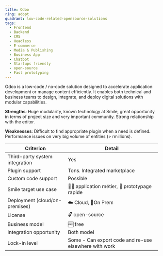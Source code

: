 ```yaml
---
title: Odoo
ring: adopt
quadrant: low-code-related-opensource-solutions
tags:
  - Frontend
  - Backend
  - CMS
  - Headless
  - E-commerce
  - Media & Publishing
  - Business App
  - Chatbot
  - Startups friendly
  - open-source
  - Fast prototyping
---
```


Odoo is a low-code / no-code solution designed to accelerate application development or manage content efficiently. It enables both technical and business teams to design, integrate, and deploy digital solutions with modular capabilities.

**Strengths**: Huge modularity, known technology at Smile, great opportunity in terms of project size and very important community. Strong relationship with the editor.

**Weaknesses**: Difficult to find appropriate plugin when a need is defined. Performance issues on very big volume of entities (> rmillions).

| Criterion | Detail |
|----------|--------|
| Third-party system integration | Yes |
| Plugin support | Tons. Integrated marketplace |
| Custom code support | Possible |
| Smile target use case | 🧑‍💻 application métier, 👷 prototypage rapide |
| Deployment (cloud/on-premises) | ☁️ Cloud, 📍On Prem |
| License | 🔓 open-source |
| Business model | 🆓 free |
| Integration opportunity | Both model |
| Lock-in level | Some - Can export code and re-use elsewhere with work |
